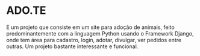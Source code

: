 # ADO.TE
E um projeto que consiste em um site para adoção de animais, feito predominantemente com a linguagem Python usando o Framework Django, onde tem área para cadastro, login,
adotar, divulgar, ver pedidos entre outras. Um projeto bastante interessante e funcional.

